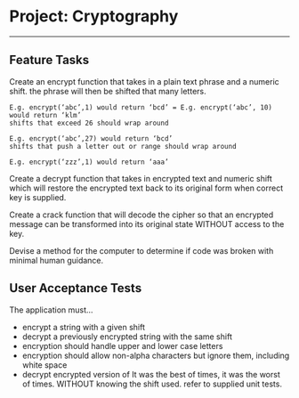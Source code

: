 # Project: Cryptography

---

## Feature Tasks

Create an encrypt function that takes in a plain text phrase and a numeric shift.
the phrase will then be shifted that many letters.

    E.g. encrypt(‘abc’,1) would return ‘bcd’ = E.g. encrypt(‘abc’, 10) would return ‘klm’
    shifts that exceed 26 should wrap around

    E.g. encrypt(‘abc’,27) would return ‘bcd’
    shifts that push a letter out or range should wrap around

    E.g. encrypt(‘zzz’,1) would return ‘aaa’

Create a decrypt function that takes in encrypted text and numeric shift which will restore the encrypted text back to its original form when correct key is supplied.

Create a crack function that will decode the cipher so that an encrypted message can be transformed into its original state WITHOUT access to the key.

Devise a method for the computer to determine if code was broken with minimal human guidance.


## User Acceptance Tests
The application must…

- encrypt a string with a given shift
- decrypt a previously encrypted string with the same shift
- encryption should handle upper and lower case letters
- encryption should allow non-alpha characters but ignore them, including white space
- decrypt encrypted version of It was the best of times, it was the worst of times. WITHOUT knowing the shift used.
refer to supplied unit tests.
